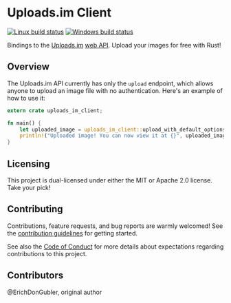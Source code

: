 # Uploads.im Client

[![Linux build status](https://travis-ci.org/ErichDonGubler/uploads-im-client-rs.svg)](https://travis-ci.org/ErichDonGubler/uploads-im-client-rs)
[![Windows build status](https://ci.appveyor.com/api/projects/status/github/ErichDonGubler/uploads-im-client-rs?svg=true)](https://ci.appveyor.com/project/ErichDonGubler/uploads-im-client-rs)
<!-- [![crates.io latest published version](https://img.shields.io/crates/v/adhesion.svg)](https://crates.io/crates/adhesion) -->
<!-- [![docs.rs latest published version](https://docs.rs/adhesion/badge.svg)](https://docs.rs/adhesion) -->

Bindings to the [Uploads.im](http://uploads.im/) [web API](http://uploads.im/apidocs).
Upload your images for free with Rust!

## Overview

The Uploads.im API currently has only the `upload` endpoint, which allows anyone
to upload an image file with no authentication. Here's an example of how to use
it:

```rust
extern crate uploads_im_client;

fn main() {
    let uploaded_image = uploads_im_client::upload_with_default_options("my_image.jpg").expect("successful image upload");
    println!("Uploaded image! You can now view it at {}", uploaded_image.view_url.to_string());
}
```

## Licensing

This project is dual-licensed under either the MIT or Apache 2.0 license. Take
your pick!

## Contributing

Contributions, feature requests, and bug reports are warmly welcomed! See the
[contribution guidelines](./CONTRIBUTING.md) for getting started.

See also the [Code of Conduct](./CODE-OF-CONDUCT.md) for more details about
expectations regarding contributions to this project.

## Contributors

@ErichDonGubler, original author
